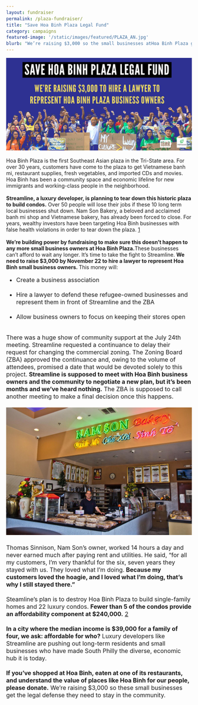 ```yaml
---
layout: fundraiser
permalink: /plaza-fundraiser/
title: "Save Hoa Binh Plaza Legal Fund"
category: campaigns
featured-image: '/static/images/featured/PLAZA_AN.jpg'
blurb: "We’re raising $3,000 so the small businesses atHoa Binh Plaza get the legal defense they need to stay in the community."
---
```

<img src="/static/images/featured/PLAZA_AN.jpg">
<p style="font-size:medium;">

Hoa Binh Plaza is the first Southeast Asian plaza in the Tri-State area. For over 30 years, customers have come to the plaza to get Vietnamese banh mi, restaurant supplies, fresh vegetables, and imported CDs and movies. Hoa Binh has been a community space and economic lifeline for new immigrants and working-class people in the neighborhood. 
<br>
<br>
<strong>Streamline, a luxury developer, is planning to tear down this historic plaza to build condos.</strong> Over 50 people will lose their jobs if these 10 long term local businesses shut down. Nam Son Bakery, a beloved and acclaimed banh mi shop and Vietnamese bakery, has already been forced to close. For years, wealthy investors have been targeting Hoa Binh businesses with false health violations in order to tear down the plaza. <a href="https://whyy.org/articles/hoa-binh-plaza-banh-mi-shop-closed-amid-concerns-that-city-agency-was-weaponized-for-gentrification/">1</a>
<br>
<br>
<strong>We’re building power by fundraising to make sure this doesn’t happen to any more small business owners at Hoa Binh Plaza.</strong>These businesses can’t afford to wait any longer. It’s time to take the fight to Streamline. <strong>We need to raise $3,000 by November 22 to hire a lawyer to represent Hoa Binh small business owners. </strong> This money will:
</p>
<font style="font-size:medium;">	
<ul>	
<li>Create a business association</li>
<br>
<li>Hire a lawyer to defend these refugee-owned businesses and represent them in front of Streamline and the ZBA</li>
<br>
<li>Allow business owners to focus on keeping their stores open</li>
</ul>
</font>
<p style="font-size:medium;">	
<br>
There was a huge show of community support at the July 24th meeting. Streamline requested a continuance to delay their request for changing the commercial zoning. The Zoning Board (ZBA) approved the continuance and, owing to the volume of attendees, promised a date that would be devoted solely to this project. <strong> Streamline is supposed to meet with Hoa Binh business owners and the community to negotiate a new plan, but it’s been months and we’ve heard nothing.</strong> The ZBA is supposed to call another meeting to make a final decision once this happens. 
<br>
<br>
<img src="/static/images/featured/namson.jpg">
<br>
<br>
Thomas Sinnison, Nam Son’s owner, worked 14 hours a day and never earned much after paying rent and utilities. He said, “for all my customers, I’m very thankful for the six, seven years they stayed with us. They loved what I’m doing. <strong> Because my customers loved the hoagie, and I loved what I’m doing, that’s why I still stayed there.” </strong>
<br>
<br>
Steamline’s plan is to destroy Hoa Binh Plaza to build single-family homes and 22 luxury condos. <strong> Fewer than 5 of the condos provide an affordability component at $240,000.</strong> <a href="https://www.inquirer.com/news/hoa-binh-plaza-south-philly-gentrification-demolition-rally-20190626.html">2</a>
<br>
<br>
<strong> In a city where the median income is $39,000 for a family of four, we ask: affordable for who?</strong> Luxury developers like Streamline are pushing out long-term residents and small businesses who have made South Philly the diverse, economic hub it is today.
<br>
<br>
<strong>If you’ve shopped at Hoa Binh, eaten at one of its restaurants, and understand the value of places like Hoa Binh for our people, please donate.</strong> We’re raising $3,000 so these small businesses get the legal defense they need to stay in the community. 
</p>

<br>
<br>

<script src='https://actionnetwork.org/widgets/v3/fundraising/save-hoa-binh-plaza-legal-fund?format=js&source=widget&css=whitelabel'></script><div id='can-fundraising-area-save-hoa-binh-plaza-legal-fund' style='width: 100%'><!-- this div is the target for our HTML insertion --></div>





